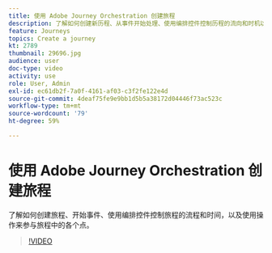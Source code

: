 ```yaml
---
title: 使用 Adobe Journey Orchestration 创建旅程
description: 了解如何创建新历程、从事件开始处理、使用编排控件控制历程的流向和时机以及使用操作参与历程中的各个阶段。
feature: Journeys
topics: Create a journey
kt: 2789
thumbnail: 29696.jpg
audience: user
doc-type: video
activity: use
role: User, Admin
exl-id: ec61db2f-7a0f-4161-af03-c3f2fe122e4d
source-git-commit: 4deaf75fe9e9bb1d5b5a38172d04446f73ac523c
workflow-type: tm+mt
source-wordcount: '79'
ht-degree: 59%

---
```



# 使用 Adobe Journey Orchestration 创建旅程

了解如何创建旅程、开始事件、使用编排控件控制旅程的流程和时间，以及使用操作来参与旅程中的各个点。

>[!VIDEO](https://video.tv.adobe.com/v/29696?quality=12)
